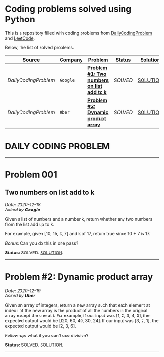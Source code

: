 # Coding problems solved using Python

This is a repository filled with coding problems from [DailyCodingProblem](https://www.dailycodingproblem.com/) and [LeetCode](https://leetcode.com/).

Below, the list of solved problems.

| Source               | Company  | Problem                                                                     | Status   | Solution                                              |
| -------------------- | -------- | --------------------------------------------------------------------------- | -------- | ----------------------------------------------------- |
| _DailyCodingProblem_ | `Google` | **[Problem #1: Two numbers on list add to k](#Problem-001)**                | _SOLVED_ | [SOLUTION](DailyCodingProblem/2020-12-18-solution.py) |
| _DailyCodingProblem_ | `Uber`   | **[Problem #2: Dynamic product array](#Problem-#2:-Dynamic-product-array)** | _SOLVED_ | [SOLUTION](DailyCodingProblem/2020-12-19-solution.py) |

# DAILY CODING PROBLEM

---

# Problem 001

## Two numbers on list add to k

_Date: 2020-12-18_<br/>
_Asked by **Google**_

Given a list of numbers and a number k, return whether any two numbers from the list add up to k.

For example, given [10, 15, 3, 7] and k of 17, return true since 10 + 7 is 17.

_Bonus:_ Can you do this in one pass?

**Status:** SOLVED.
[SOLUTION](DailyCodingProblem/2020-12-18-solution.py).

---

# Problem #2: Dynamic product array

_Date: 2020-12-19_<br/>
_Asked by **Uber**_

Given an array of integers, return a new array such that each element at index i of the new array is the product of all the numbers in the original array except the one at i.
For example, if our input was [1, 2, 3, 4, 5], the expected output would be [120, 60, 40, 30, 24]. If our input was [3, 2, 1], the expected output would be [2, 3, 6].

_Follow-up:_ what if you can't use division?

**Status:** SOLVED.
[SOLUTION](DailyCodingProblem/2020-12-19-solution.py).

---
